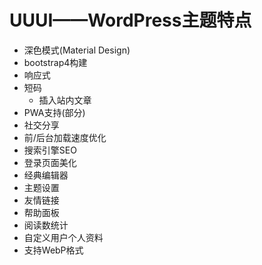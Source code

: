 # UUUI——WordPress主题特点
 - 深色模式(Material Design)
 - bootstrap4构建
 - 响应式
 - 短码
   - 插入站内文章
 - PWA支持(部分)
 - 社交分享
 - 前/后台加载速度优化
 - 搜索引擎SEO
 - 登录页面美化
 - 经典编辑器
 - 主题设置
 - 友情链接
 - 帮助面板
 - 阅读数统计
 - 自定义用户个人资料
 - 支持WebP格式
